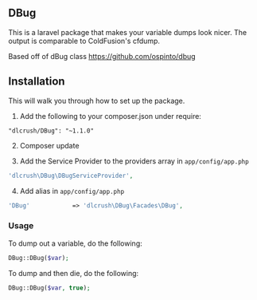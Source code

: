 ## DBug

This is a laravel package that makes your variable dumps look nicer. The output is comparable to ColdFusion's cfdump.

Based off of dBug class https://github.com/ospinto/dbug

## Installation

This will walk you through how to set up the package.

1) Add the following to your composer.json under require:

`"dlcrush/DBug": "~1.1.0"`

2) Composer update

3) Add the Service Provider to the providers array in `app/config/app.php`

```php
'dlcrush\DBug\DBugServiceProvider',
```

4) Add alias in `app/config/app.php`

```php
'DBug'			  => 'dlcrush\DBug\Facades\DBug',
```

### Usage

To dump out a variable, do the following:

```php
DBug::DBug($var);
```

To dump and then die, do the following:

```php
DBug::DBug($var, true);
```

